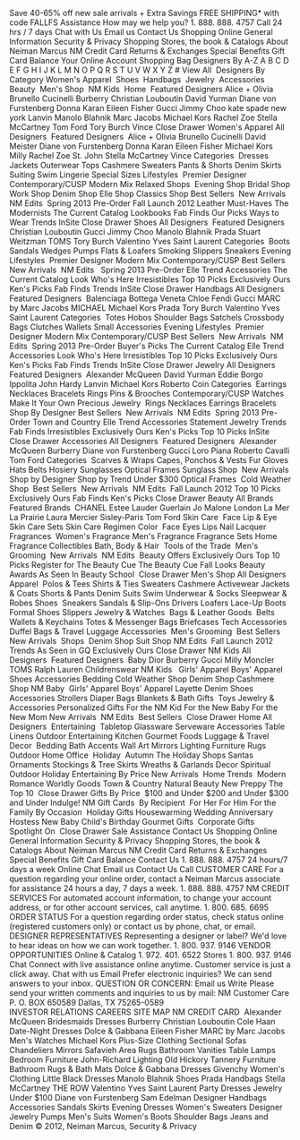 Save 40-65% off new sale arrivals + Extra Savings FREE SHIPPING\* with code FALLFS Assistance How may we help you? 1. 888. 888. 4757 Call 24 hrs / 7 days Chat with Us Email us Contact Us Shopping Online General Information Security & Privacy Shopping Stores, the book & Catalogs About Neiman Marcus NM Credit Card Returns & Exchanges Special Benefits Gift Card Balance Your Online Account Shopping Bag Designers By A-Z A B C D E F G H I J K L M N O P Q R S T U V W X Y Z # View All  Designers By Category Women's Apparel  Shoes  Handbags  Jewelry  Accessories  Beauty  Men's Shop  NM Kids  Home  Featured Designers Alice + Olivia Brunello Cucinelli Burberry Christian Louboutin David Yurman Diane von Furstenberg Donna Karan Eileen Fisher Gucci Jimmy Choo kate spade new york Lanvin Manolo Blahnik Marc Jacobs Michael Kors Rachel Zoe Stella McCartney Tom Ford Tory Burch Vince Close Drawer Women's Apparel All Designers  Featured Designers  Alice + Olivia Brunello Cucinelli David Meister Diane von Furstenberg Donna Karan Eileen Fisher Michael Kors Milly Rachel Zoe St. John Stella McCartney Vince Categories  Dresses Jackets Outerwear Tops Cashmere Sweaters Pants & Shorts Denim Skirts Suiting Swim Lingerie Special Sizes Lifestyles  Premier Designer Contemporary/CUSP Modern Mix Relaxed Shops  Evening Shop Bridal Shop Work Shop Denim Shop Elle Shop Classics Shop Best Sellers  New Arrivals  NM Edits  Spring 2013 Pre-Order Fall Launch 2012 Leather Must-Haves The Modernists The Current Catalog Lookbooks Fab Finds Our Picks Ways to Wear Trends InSite Close Drawer Shoes All Designers  Featured Designers  Christian Louboutin Gucci Jimmy Choo Manolo Blahnik Prada Stuart Weitzman TOMS Tory Burch Valentino Yves Saint Laurent Categories  Boots Sandals Wedges Pumps Flats & Loafers Smoking Slippers Sneakers Evening Lifestyles  Premier Designer Modern Mix Contemporary/CUSP Best Sellers  New Arrivals  NM Edits   Spring 2013 Pre-Order Elle Trend Accessories The Current Catalog Look Who's Here Irresistibles Top 10 Picks Exclusively Ours Ken's Picks Fab Finds Trends InSite Close Drawer Handbags All Designers  Featured Designers  Balenciaga Bottega Veneta Chloe Fendi Gucci MARC by Marc Jacobs MICHAEL Michael Kors Prada Tory Burch Valentino Yves Saint Laurent Categories  Totes Hobos Shoulder Bags Satchels Crossbody Bags Clutches Wallets Small Accessories Evening Lifestyles  Premier Designer Modern Mix Contemporary/CUSP Best Sellers  New Arrivals  NM Edits  Spring 2013 Pre-Order Buyer's Picks The Current Catalog Elle Trend Accessories Look Who's Here Irresistibles Top 10 Picks Exclusively Ours Ken's Picks Fab Finds Trends InSite Close Drawer Jewelry All Designers  Featured Designers  Alexander McQueen David Yurman Eddie Borgo Ippolita John Hardy Lanvin Michael Kors Roberto Coin Categories  Earrings Necklaces Bracelets Rings Pins & Brooches Contemporary/CUSP Watches Make It Your Own Precious Jewelry  Rings Necklaces Earrings Bracelets Shop By Designer Best Sellers  New Arrivals  NM Edits  Spring 2013 Pre-Order Town and Country Elle Trend Accessories Statement Jewelry Trends Fab Finds Irresistibles Exclusively Ours Ken's Picks Top 10 Picks InSite Close Drawer Accessories All Designers  Featured Designers  Alexander McQueen Burberry Diane von Furstenberg Gucci Loro Piana Roberto Cavalli Tom Ford Categories  Scarves & Wraps Capes, Ponchos & Vests Fur Gloves Hats Belts Hosiery Sunglasses Optical Frames Sunglass Shop  New Arrivals Shop by Designer Shop by Trend Under $300 Optical Frames  Cold Weather Shop  Best Sellers  New Arrivals  NM Edits  Fall Launch 2012 Top 10 Picks Exclusively Ours Fab Finds Ken's Picks Close Drawer Beauty All Brands  Featured Brands  CHANEL Estee Lauder Guerlain Jo Malone London La Mer La Prairie Laura Mercier Sisley-Paris Tom Ford Skin Care  Face Lip & Eye Skin Care Sets Skin Care Regimen Color  Face Eyes Lips Nail Lacquer Fragrances  Women's Fragrance Men's Fragrance Fragrance Sets Home Fragrance Collectibles Bath, Body & Hair  Tools of the Trade  Men's Grooming  New Arrivals  NM Edits  Beauty Offers Exclusively Ours Top 10 Picks Register for The Beauty Cue The Beauty Cue Fall Looks Beauty Awards As Seen In Beauty School  Close Drawer Men's Shop All Designers  Apparel  Polos & Tees Shirts & Ties Sweaters Cashmere Activewear Jackets & Coats Shorts & Pants Denim Suits Swim Underwear & Socks Sleepwear & Robes Shoes  Sneakers Sandals & Slip-Ons Drivers Loafers Lace-Up Boots Formal Shoes Slippers Jewelry & Watches  Bags & Leather Goods  Belts Wallets & Keychains Totes & Messenger Bags Briefcases Tech Accessories Duffel Bags & Travel Luggage Accessories  Men's Grooming  Best Sellers  New Arrivals  Shops  Denim Shop Suit Shop NM Edits  Fall Launch 2012 Trends As Seen in GQ Exclusively Ours Close Drawer NM Kids All Designers  Featured Designers  Baby Dior Burberry Gucci Milly Moncler TOMS Ralph Lauren Childrenswear NM Kids   Girls' Apparel Boys' Apparel Shoes Accessories Bedding Cold Weather Shop Denim Shop Cashmere Shop NM Baby  Girls' Apparel Boys' Apparel Layette Denim Shoes Accessories Strollers Diaper Bags Blankets & Bath Gifts  Toys Jewelry & Accessories Personalized Gifts For the NM Kid For the New Baby For the New Mom New Arrivals  NM Edits  Best Sellers  Close Drawer Home All Designers  Entertaining  Tabletop Glassware Serveware Accessories Table Linens Outdoor Entertaining Kitchen Gourmet Foods Luggage & Travel  Decor  Bedding Bath Accents Wall Art Mirrors Lighting Furniture Rugs Outdoor Home Office  Holiday  Autumn The Holiday Shops Santas Ornaments Stockings & Tree Skirts Wreaths & Garlands Decor Spiritual Outdoor Holiday Entertaining By Price New Arrivals  Home Trends  Modern Romance Worldly Goods Town & Country Natural Beauty New Preppy The Top 10  Close Drawer Gifts By Price  $100 and Under $200 and Under $300 and Under Indulge! NM Gift Cards  By Recipient  For Her For Him For the Family By Occasion  Holiday Gifts Housewarming Wedding Anniversary Hostess New Baby Child's Birthday Gourmet Gifts  Corporate Gifts  Spotlight On  Close Drawer Sale Assistance Contact Us Shopping Online General Information Security & Privacy Shopping Stores, the book & Catalogs About Neiman Marcus NM Credit Card Returns & Exchanges Special Benefits Gift Card Balance Contact Us 1. 888. 888. 4757 24 hours/7 days a week Online Chat Email us Contact Us Call CUSTOMER CARE For a question regarding your online order, contact a Neiman Marcus associate for assistance 24 hours a day, 7 days a week. 1. 888. 888. 4757 NM CREDIT SERVICES For automated account information, to change your account address, or for other account services, call anytime. 1. 800. 685. 6695 ORDER STATUS For a question regarding order status, check status online (registered customers only) or contact us by phone, chat, or email. DESIGNER REPRESENTATIVES Representing a designer or label? We'd love to hear ideas on how we can work together. 1. 800. 937. 9146 VENDOR OPPORTUNITIES Online & Catalog 1. 972. 401. 6522 Stores 1. 800. 937. 9146 Chat Connect with live assistance online anytime. Customer service is just a click away. Chat with us Email Prefer electronic inquiries? We can send answers to your inbox. QUESTION OR CONCERN: Email us Write Please send your written comments and inquiries to us by mail: NM Customer Care P. O. BOX 650589 Dallas, TX 75265-0589                     INVESTOR RELATIONS CAREERS SITE MAP NM CREDIT CARD  Alexander McQueen Bridesmaids Dresses Burberry Christian Louboutin Cole Haan Date-Night Dresses Dolce & Gabbana Eileen Fisher MARC by Marc Jacobs Men's Watches Michael Kors Plus-Size Clothing Sectional Sofas Chandeliers Mirrors Safavieh Area Rugs Bathroom Vanities Table Lamps Bedroom Furniture John-Richard Lighting Old Hickory Tannery Furniture Bathroom Rugs & Bath Mats Dolce & Gabbana Dresses Givenchy Women's Clothing Little Black Dresses Manolo Blahnik Shoes Prada Handbags Stella McCartney THE ROW Valentino Yves Saint Laurent Party Dresses Jewelry Under $100 Diane von Furstenberg Sam Edelman Designer Handbags Accessories Sandals Skirts Evening Dresses Women's Sweaters Designer Jewelry Pumps Men's Suits Women's Boots Shoulder Bags Jeans and Denim © 2012, Neiman Marcus, Security & Privacy